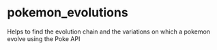 # pokemon_evolutions
Helps to find the evolution chain and the variations on which a pokemon evolve using the Poke API
